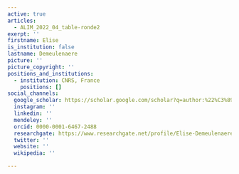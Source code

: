 ```yaml
---
active: true
articles:
  - ALIM_2022_04_table-ronde2
exerpt: ''
firstname: Elise
is_institution: false
lastname: Demeulenaere
picture: ''
picture_copyright: ''
positions_and_institutions:
  - institution: CNRS, France
    positions: []
social_channels:
  google_scholar: https://scholar.google.com/scholar?q=author:%22%C3%89lise+Demeulenaere%22
  instagram: ''
  linkedin: ''
  mendeley: ''
  orcid: 0000-0001-6467-2488
  researchgate: https://www.researchgate.net/profile/Elise-Demeulenaere-2
  twitter: ''
  website: ''
  wikipedia: ''

---
```

